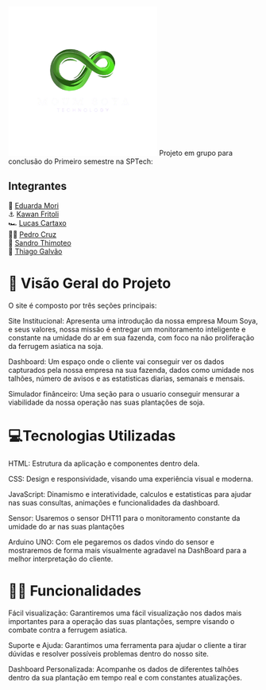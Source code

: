 <img src="/Prototipo do Site/Logo/Logo.png" width="300px">
Projeto em grupo para conclusão do Primeiro semestre na SPTech:


## Integrantes
👑 <a href="https://github.com/eduardamori">Eduarda Mori</a> <br>
⚓ <a href="https://github.com/KawanFGsptech">Kawan Fritoli</a><br>
🏎️ <a href="https://github.com/LucasRodriguesCartaxo">Lucas Cartaxo</a><br>
🤙🏾 <a href="https://github.com/PedroHCruzz">Pedro Cruz</a><br>
🤣 <a href="https://github.com/SandroThi">Sandro Thimoteo</a><br>
🏀 <a href="https://github.com/ThGalvaon">Thiago Galvão</a><br>


# 🍃 Visão Geral do Projeto

O site é composto por três seções principais:

Site Institucional: Apresenta uma introdução da nossa empresa Moum Soya, e seus valores, nossa missão é entregar um monitoramento inteligente e constante na umidade do ar em sua fazenda, com foco na não proliferação da ferrugem asiatica na soja.

Dashboard: Um espaço onde o cliente vai conseguir ver os dados capturados pela nossa empresa na sua fazenda, dados como umidade nos talhões, número de avisos e as estatisticas diarias, semanais e mensais.

Simulador finânceiro: Uma seção para o usuario conseguir mensurar a viabilidade da nossa operação nas suas plantações de soja.

# 💻Tecnologias Utilizadas

HTML: Estrutura da aplicação e componentes dentro dela.

CSS: Design e responsividade, visando uma experiência visual e moderna.

JavaScript: Dinamismo e interatividade, calculos e estatisticas para ajudar nas suas consultas, animações e funcionalidades da dashboard.

Sensor: Usaremos o sensor DHT11 para o monitoramento constante da umidade do ar nas suas plantações

Arduino UNO: Com ele pegaremos os dados vindo do sensor e mostraremos de forma mais visualmente agradavel na DashBoard para a melhor interpretação do cliente.

# 👩‍💻 Funcionalidades

Fácil visualização: Garantiremos uma fácil visualização nos dados mais importantes para a operação das suas plantações, sempre visando o combate contra a ferrugem asiatica.

Suporte e Ajuda: Garantimos uma ferramenta para ajudar o cliente a tirar dúvidas e resolver possíveis problemas dentro do nosso site.

Dashboard Personalizada: Acompanhe os dados de diferentes talhões dentro da sua plantação em tempo real e com constantes atualizações.
